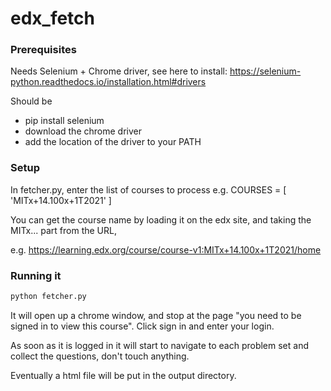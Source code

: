 # edx_fetch

### Prerequisites
Needs Selenium + Chrome driver, see here to install: https://selenium-python.readthedocs.io/installation.html#drivers

Should be 
- pip install selenium
- download the chrome driver
- add the location of the driver to your PATH


### Setup

In fetcher.py, enter the list of courses to process
e.g.
COURSES = [
    'MITx+14.100x+1T2021'
]

You can get the course name by loading it on the edx site, and taking the MITx... part from the URL,

e.g. https://learning.edx.org/course/course-v1:MITx+14.100x+1T2021/home


### Running it
```bash
python fetcher.py
```

It will open up a chrome window, and stop at the page "you need to be signed in to view this course".
Click sign in and enter your login.

As soon as it is logged in it will start to navigate to each problem set and collect the questions, don't touch anything.

Eventually a html file will be put in the output directory.



